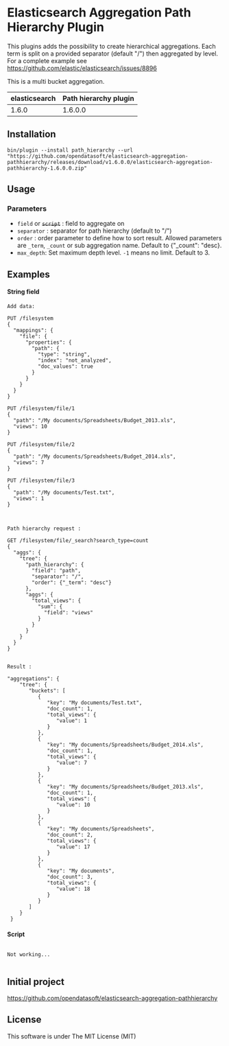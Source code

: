 Elasticsearch Aggregation Path Hierarchy Plugin
=========================================

This plugins adds the possibility to create hierarchical aggregations.
Each term is split on a provided separator (default "/") then aggregated by level.
For a complete example see https://github.com/elastic/elasticsearch/issues/8896

This is a multi bucket aggregation.

| elasticsearch | Path hierarchy plugin     |
|---------------|---------------------------|
| 1.6.0         | 1.6.0.0                   |


Installation
------------

`bin/plugin --install path_hierarchy --url "https://github.com/opendatasoft/elasticsearch-aggregation-pathhierarchy/releases/download/v1.6.0.0/elasticsearch-aggregation-pathhierarchy-1.6.0.0.zip"`


Usage
-----

### Parameters

 - `field` or ~~`script`~~ : field to aggregate on
 - `separator` : separator for path hierarchy (default to "/")
 - `order` : order parameter to define how to sort result. Allowed parameters are `_term`, `_count` or sub aggregation name. Default to {"_count": "desc}.
 - `max_depth`: Set maximum depth level. `-1` means no limit. Default to 3.


Examples
-------

#### String field

```
Add data:

PUT /filesystem
{
  "mappings": {
    "file": {
      "properties": {
        "path": {
          "type": "string",
          "index": "not_analyzed",
          "doc_values": true
        }
      }
    }
  }
}

PUT /filesystem/file/1
{
  "path": "/My documents/Spreadsheets/Budget_2013.xls",
  "views": 10
}

PUT /filesystem/file/2
{
  "path": "/My documents/Spreadsheets/Budget_2014.xls",
  "views": 7
}

PUT /filesystem/file/3
{
  "path": "/My documents/Test.txt",
  "views": 1
}



Path hierarchy request :

GET /filesystem/file/_search?search_type=count
{
  "aggs": {
    "tree": {
      "path_hierarchy": {
        "field": "path",
        "separator": "/",
        "order": {"_term": "desc"}
      },
      "aggs": {
        "total_views": {
          "sum": {
            "field": "views"
          }
        }
      }
    }
  }
}


Result :

"aggregations": {
    "tree": {
       "buckets": [
          {
             "key": "My documents/Test.txt",
             "doc_count": 1,
             "total_views": {
                "value": 1
             }
          },
          {
             "key": "My documents/Spreadsheets/Budget_2014.xls",
             "doc_count": 1,
             "total_views": {
                "value": 7
             }
          },
          {
             "key": "My documents/Spreadsheets/Budget_2013.xls",
             "doc_count": 1,
             "total_views": {
                "value": 10
             }
          },
          {
             "key": "My documents/Spreadsheets",
             "doc_count": 2,
             "total_views": {
                "value": 17
             }
          },
          {
             "key": "My documents",
             "doc_count": 3,
             "total_views": {
                "value": 18
             }
          }
       ]
    }
 }

```

#### Script

```

Not working...


```

Initial project
-------

https://github.com/opendatasoft/elasticsearch-aggregation-pathhierarchy

License
-------

This software is under The MIT License (MIT)
